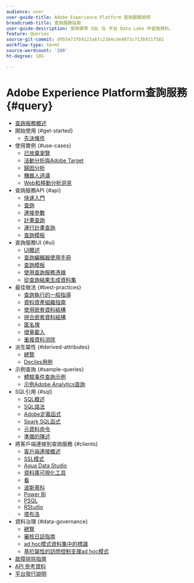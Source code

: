 ```yaml
---
audience: user
user-guide-title: Adobe Experience Platform 查詢服務說明
breadcrumb-title: 查詢服務指南
user-guide-description: 使用標準 SQL 在 平台 Data Lake 中查詢資料。
feature: Queries
source-git-commit: d955473fb9123a6fc2384cde4073c713b921f582
workflow-type: tm+mt
source-wordcount: '200'
ht-degree: 18%

---
```



# Adobe Experience Platform查詢服務 {#query}

- [查詢服務概述](home.md)
- 開始使用 {#get-started}
   - [先決條件](get-started/prerequisites.md)
- 使用實例 {#use-cases}
   - [已放棄瀏覽](use-cases/abandoned-browse.md)
   - [活動分析與Adobe Target](use-cases/activity-analysis-with-adobe-target.md)
   - [歸因分析](use-cases/attribution-analysis.md)
   - [機器人過濾](use-cases/bot-filtering.md)
   - [Web和移動分析洞見](use-cases/analytics-insights.md)
- 查詢服務API {#api}
   - [快速入門](api/getting-started.md)
   - [查詢](api/queries.md)
   - [連接參數](api/connection-parameters.md)
   - [計畫查詢](api/scheduled-queries.md)
   - [運行計畫查詢](api/runs-scheduled-queries.md)
   - [查詢模板](api/query-templates.md)
- 查詢服務UI {#ui}
   - [UI概述](ui/overview.md)
   - [查詢編輯器使用手冊](ui/user-guide.md)
   - [查詢模板](ui/query-templates.md)
   - [使用查詢服務憑據](ui/credentials.md)
   - [從查詢結果生成資料集](ui/create-datasets.md)
- 最佳做法 {#best-practices}
   - [查詢執行的一般指導](best-practices/writing-queries.md)
   - [資料資產組織指南](./best-practices/organize-data-assets.md)
   - [使用嵌套資料結構](best-practices/nested-data-structures.md)
   - [拼合嵌套資料結構](best-practices/flatten-nested-data.md)
   - [匿名塊](best-practices/anonymous-block.md)
   - [增量載入](best-practices/incremental-load.md)
   - [重複資料消除](best-practices/deduplication.md)
- 派生屬性 {#derived-attributes}
   - [總覽](derived-attributes/overview.md)
   - [Deciles用例](derived-attributes/deciles-use-case.md)
- 示例查詢 {#sample-queries}
   - [體驗事件查詢示例](sample-queries/experience-event.md)
   - [示例Adobe Analytics查詢](sample-queries/adobe-analytics.md)
- SQL引用 {#sql}
   - [SQL概述](sql/overview.md)
   - [SQL語法](sql/syntax.md)
   - [Adobe定義函式](sql/adobe-defined-functions.md)
   - [Spark SQL函式](sql/spark-sql-functions.md)
   - [元資料命令](sql/metadata.md)
   - [準備的陳述](sql/prepared-statements.md)
- 將客戶端連接到查詢服務 {#clients}
   - [客戶端連接概述](clients/overview.md)
   - [SSL模式](./clients/ssl-modes.md)
   - [Aqua Data Studio](clients/aqua-data-studio.md)
   - [資料庫可視化工具](./clients/dbvisulaizer.md)
   - [看](clients/looker.md)
   - [波斯蒂科](clients/postico.md)
   - [Power BI](clients/power-bi.md)
   - [PSQL](clients/psql.md)
   - [RStudio](clients/rstudio.md)
   - [塔布洛](clients/tableau.md)
- 資料治理 {#data-governance}
   - [總覽](data-governance/overview.md)
   - [審核日誌指南](data-governance/audit-log-guide.md)
   - [ad hoc模式資料集中的標識](data-governance/ad-hoc-schema-identities.md)
   - [基於屬性的訪問控制支援ad hoc模式](./data-governance/ad-hoc-schema-labels.md)
- [故障排除指南](troubleshooting-guide.md)
- [API 參考資料](https://www.adobe.io/experience-platform-apis/references/query-service/)
- [平台發行說明](https://www.adobe.com/go/platform-release-notes-en)